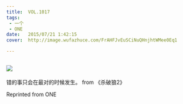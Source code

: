 ```yaml
---
title:	VOL.1017
tags:
 - 一个
 - ONE
date:	2015/07/21 1:42:15
cover:	http://image.wufazhuce.com/FrAHFJvEuSCiNuQHnjhtWMee0Eq1

---
```

![](http://image.wufazhuce.com/FrAHFJvEuSCiNuQHnjhtWMee0Eq1)
---

错的事只会在最对的时候发生。 from 《杀破狼2》
 
Reprinted from ONE
